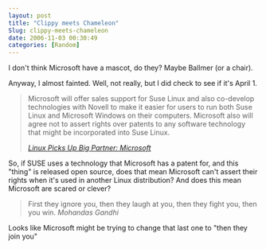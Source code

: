 ```yaml
---
layout: post
title: "Clippy meets Chameleon"
Slug: clippy-meets-chameleon
date: 2006-11-03 00:30:49
categories: [Random]
---
```

I don't think Microsoft have a mascot, do they? Maybe Ballmer (or a chair).

Anyway, I almost fainted. Well, not really, but I did check to see if it's April 1.

> Microsoft will offer sales support for Suse Linux and also co-develop technologies with Novell to make it easier for users to run both Suse Linux and Microsoft Windows on their computers. Microsoft also will agree not to assert rights over patents to any software technology that might be incorporated into Suse Linux.
> 
> <cite>[Linux Picks Up Big Partner: Microsoft](http://blogs.pcworld.com/staffblog/archives/003079.html)</cite>

So, if SUSE uses a technology that Microsoft has a patent for, and this "thing" is released open source, does that mean Microsoft can't assert their rights when it's used in another Linux distribution? And does this mean Microsoft are scared or clever?

> First they ignore you, then they laugh at you, then they fight you, then you win. <cite>Mohandas Gandhi</cite>

Looks like Microsoft might be trying to change that last one to "then they join you"
